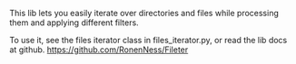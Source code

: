 This lib lets you easily iterate over directories and files while processing them and applying different filters.

To use it, see the files iterator class in files_iterator.py, or read the lib docs at github.
https://github.com/RonenNess/Fileter